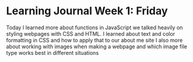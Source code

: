 # Learning Journal Week 1: Friday
Today I learned more about functions in JavaScript we talked heavily on styling webpages with CSS and HTML.
I learned about text and color formatting in CSS and how to apply that to our about me site
I also more about working with images when making a webpage and which image file type works best in different situations
